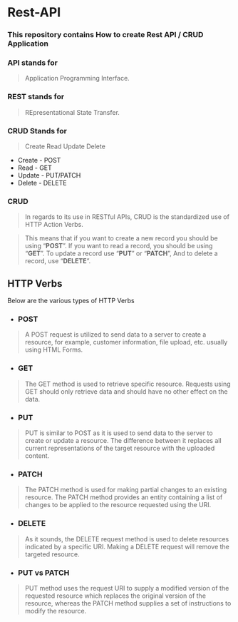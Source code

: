 # Rest-API

### This repository contains How to create Rest API / CRUD Application

### API stands for
> Application Programming Interface.

### REST stands for
> REpresentational State Transfer.

### CRUD Stands for
> Create Read Update Delete

- Create  - POST
- Read    - GET
- Update  - PUT/PATCH
- Delete  - DELETE

### CRUD

> In regards to its use in RESTful APIs, CRUD is the standardized use of HTTP Action Verbs.

> This means that if you want to create a new record you should be using “**POST**”. If you want to read a record, you should be using “**GET**”. To update a record use “**PUT**” or “**PATCH**”, And to delete a record, use “**DELETE**”.

## HTTP Verbs 

Below are the various types of HTTP Verbs

- ### POST

> A POST request is utilized to send data to a server to create a resource, for example, customer information, file upload, etc. usually using HTML Forms.

- ### GET

> The GET method is used to retrieve specific resource. Requests using GET should only retrieve data and should have no other effect on the data.

- ### PUT

> PUT is similar to POST as it is used to send data to the server to create or update a resource. The difference between it replaces all current representations of the target resource with the uploaded content.

- ### PATCH

> The PATCH method is used for making partial changes to an existing resource. The PATCH method provides an entity containing a list of changes to be applied to the resource requested using the URI.

- ### DELETE

> As it sounds, the DELETE request method is used to delete resources indicated by a specific URI. Making a DELETE request will remove the targeted resource.

- ### PUT vs PATCH

> PUT method uses the request URI to supply a modified version of the requested resource which replaces the original version of the resource, whereas the PATCH method supplies a set of instructions to modify the resource.
